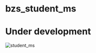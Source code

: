 # bzs_student_ms

# Under development


![student_ms](https://user-images.githubusercontent.com/33858136/99362679-fd732f80-28dd-11eb-9b2c-0c429b21c09a.PNG)
